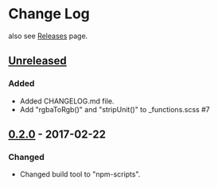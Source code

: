 # Change Log
also see [Releases](https://github.com/archco/scss-palette/releases) page.

## [Unreleased]
### Added
- Added CHANGELOG.md file.
- Add "rgbaToRgb()" and "stripUnit()" to _functions.scss #7

## [0.2.0] - 2017-02-22
### Changed
- Changed build tool to "npm-scripts".


[Unreleased]: https://github.com/archco/scss-palette/compare/v0.2.0...master
[0.2.0]: https://github.com/archco/scss-palette/compare/v0.1.3...v0.2.0
